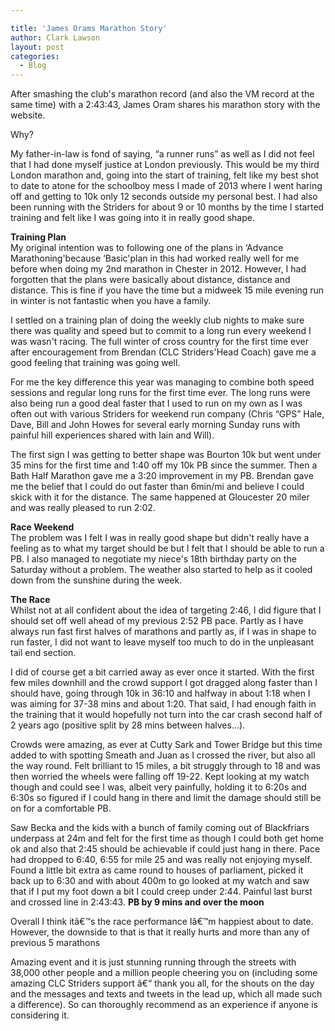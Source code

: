 ```yaml
---

title: 'James Orams Marathon Story'
author: Clark Lawson
layout: post
categories:
  - Blog
---
```

After smashing the club's marathon record (and also the VM record at the same time) with a 2:43:43, James Oram shares his marathon story with the website.

Why?

My father-in-law is fond of saying, &#8220;a runner runs&#8221; as well as I did not feel that I had done myself justice at London previously. This would be my third London marathon and, going into the start of training, felt like my best shot to date to atone for the schoolboy mess I made of 2013 where I went haring off and getting to 10k only 12 seconds outside my personal best. I had also been running with the Striders for about 9 or 10 months by the time I started training and felt like I was going into it in really good shape.

**Training Plan**  
My original intention was to following one of the plans in &#8216;Advance Marathoning'because &#8216;Basic'plan in this had worked really well for me before when doing my 2nd marathon in Chester in 2012. However, I had forgotten that the plans were basically about distance, distance and distance. This is fine if you have the time but a midweek 15 mile evening run in winter is not fantastic when you have a family.

I settled on a training plan of doing the weekly club nights to make sure there was quality and speed but to commit to a long run every weekend I was wasn't racing. The full winter of cross country for the first time ever after encouragement from Brendan (CLC Striders'Head Coach) gave me a good feeling that training was going well.

For me the key difference this year was managing to combine both speed sessions and regular long runs for the first time ever. The long runs were also being run a good deal faster that I used to run on my own as I was often out with various Striders for weekend run company (Chris &#8220;GPS&#8221; Hale, Dave, Bill and John Howes for several early morning Sunday runs with painful hill experiences shared with Iain and Will).

The first sign I was getting to better shape was Bourton 10k but went under 35 mins for the first time and 1:40 off my 10k PB since the summer. Then a Bath Half Marathon gave me a 3:20 improvement in my PB. Brendan gave me the belief that I could do out faster than 6min/mi and believe I could skick with it for the distance. The same happened at Gloucester 20 miler and was really pleased to run 2:02.

**Race Weekend**  
The problem was I felt I was in really good shape but didn't really have a feeling as to what my target should be but I felt that I should be able to run a PB. I also managed to negotiate my niece's 18th birthday party on the Saturday without a problem. The weather also started to help as it cooled down from the sunshine during the week.

**The Race**  
Whilst not at all confident about the idea of targeting 2:46, I did figure that I should set off well ahead of my previous 2:52 PB pace. Partly as I have always run fast first halves of marathons and partly as, if I was in shape to run faster, I did not want to leave myself too much to do in the unpleasant tail end section.

I did of course get a bit carried away as ever once it started. With the first few miles downhill and the crowd support I got dragged along faster than I should have, going through 10k in 36:10 and halfway in about 1:18 when I was aiming for 37-38 mins and about 1:20. That said, I had enough faith in the training that it would hopefully not turn into the car crash second half of 2 years ago (positive split by 28 mins between halves&#8230;).

Crowds were amazing, as ever at Cutty Sark and Tower Bridge but this time added to with spotting Smeath and Juan as I crossed the river, but also all the way round. Felt brilliant to 15 miles, a bit struggly through to 18 and was then worried the wheels were falling off 19-22. Kept looking at my watch though and could see I was, albeit very painfully, holding it to 6:20s and 6:30s so figured if I could hang in there and limit the damage should still be on for a comfortable PB.

Saw Becka and the kids with a bunch of family coming out of Blackfriars underpass at 24m and felt for the first time as though I could both get home ok and also that 2:45 should be achievable if could just hang in there. Pace had dropped to 6:40, 6:55 for mile 25 and was really not enjoying myself. Found a little bit extra as came round to houses of parliament, picked it back up to 6:30 and with about 400m to go looked at my watch and saw that if I put my foot down a bit I could creep under 2:44. Painful last burst and crossed line in 2:43:43. **PB by 9 mins and over the moon**

Overall I think itâ€™s the race performance Iâ€™m happiest about to date. However, the downside to that is that it really hurts and more than any of previous 5 marathons

Amazing event and it is just stunning running through the streets with 38,000 other people and a million people cheering you on (including some amazing CLC Striders support â€“ thank you all, for the shouts on the day and the messages and texts and tweets in the lead up, which all made such a difference). So can thoroughly recommend as an experience if anyone is considering it.
